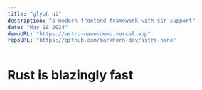 ```yaml
---
title: "glyph ui"
description: "a modern frontend framework with ssr support"
date: "May 18 2024"
demoURL: "https://astro-nano-demo.vercel.app"
repoURL: "https://github.com/markhorn-dev/astro-nano"
---
```


# Rust is blazingly fast
